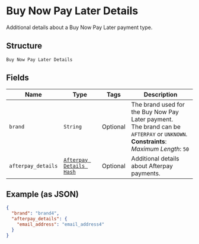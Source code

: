 
# Buy Now Pay Later Details

Additional details about a Buy Now Pay Later payment type.

## Structure

`Buy Now Pay Later Details`

## Fields

| Name | Type | Tags | Description |
|  --- | --- | --- | --- |
| `brand` | `String` | Optional | The brand used for the Buy Now Pay Later payment.<br>The brand can be `AFTERPAY` or `UNKNOWN`.<br>**Constraints**: *Maximum Length*: `50` |
| `afterpay_details` | [`Afterpay Details Hash`](/doc/models/afterpay-details.md) | Optional | Additional details about Afterpay payments. |

## Example (as JSON)

```json
{
  "brand": "brand4",
  "afterpay_details": {
    "email_address": "email_address4"
  }
}
```

